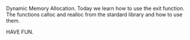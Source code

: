 Dynamic Memory Allocation.
 Today we learn how to use the exit function.
 The functions calloc and realloc from the stardard library and how to use them.

HAVE FUN.
